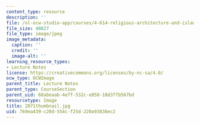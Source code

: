 ```yaml
---
content_type: resource
description: ''
file: /ol-ocw-studio-app/courses/4-614-religious-architecture-and-islamic-cultures-fall-2002/769ea439c20d554cf25d220a93836ec2_2071thumbnail.jpg
file_size: 40827
file_type: image/jpeg
image_metadata:
  caption: ''
  credit: ''
  image-alt: ''
learning_resource_types:
- Lecture Notes
license: https://creativecommons.org/licenses/by-nc-sa/4.0/
ocw_type: OCWImage
parent_title: Lecture Notes
parent_type: CourseSection
parent_uid: 68abeaab-4eff-532c-e858-18d3ffb567bd
resourcetype: Image
title: 2071thumbnail.jpg
uid: 769ea439-c20d-554c-f25d-220a93836ec2
---
```

